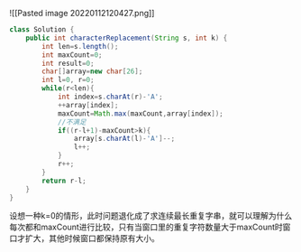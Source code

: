 ![[Pasted image 20220112120427.png]]
```java
class Solution {
    public int characterReplacement(String s, int k) {
        int len=s.length();
        int maxCount=0;
        int result=0;
        char[]array=new char[26];
        int l=0, r=0;
        while(r<len){
            int index=s.charAt(r)-'A';
            ++array[index];
            maxCount=Math.max(maxCount,array[index]);
            //不满足
            if((r-l+1)-maxCount>k){
                array[s.charAt(l)-'A']--;
                l++;
            }
            r++;
        }
        return r-l;
    }
}
```
设想一种k=0的情形，此时问题退化成了求连续最长重复字串，就可以理解为什么每次都和maxCount进行比较，只有当窗口里的重复字符数量大于maxCount时窗口才扩大，其他时候窗口都保持原有大小。